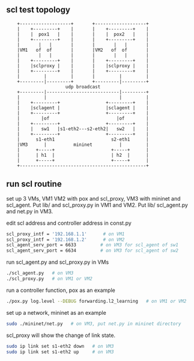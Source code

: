 ## scl test topology

        +-------------------+       +-------------------+
        |    +---------+    |       |    +---------+    |
        |    |  pox1   |    |       |    |  pox2   |    |
        |    +---------+    |       |    +---------+    |
        |       |   |       |       |       |   |       |
        |VM1   of  of       |       |VM2   of  of       |
        |       |   |       |       |       |   |       |
        |    +---------+    |       |    +---------+    |
        |    |sclproxy |    |       |    |sclproxy |    |
        |    +---------+    |       |    +---------+    |
        |         |         |       |         |         |
        +---------|---------+       +---------|---------+
                          udp broadcast
        +---------|---------------------------|---------+
        |         |                           |         |
        |    +---------+                 +---------+    |
        |    |sclagent |                 |sclagent |    |
        |    +---------+                 +---------+    |
        |        |of                         |of        |
        |    +---------+                 +---------+    |
        |    |   sw1   |s1-eth2---s2-eth2|   sw2   |    |
        |    +---------+                 +---------+    |
        |      s1-eth1                     s2-eth1      |
        |VM3      |          mininet          |         |
        |      +-----+                     +-----+      |
        |      | h1  |                     | h2  |      |
        |      +-----+                     +-----+      |
        +-----------------------------------------------+

## run scl routine

set up 3 VMs, VM1 VM2 with pox and scl_proxy, VM3 with mininet and scl_agent. Put lib/ and scl_proxy.py in VM1 and VM2. Put lib/ scl_agent.py and net.py in VM3.

edit scl address and controller address in const.py

``` Bash
scl_proxy_intf = '192.168.1.1'      # on VM1
scl_proxy_intf = '192.168.1.2'      # on VM2
scl_agent_serv_port = 6633         # on VM3 for scl_agent of sw1
scl_agent_serv_port = 6634         # on VM3 for scl_agent of sw2
```

run scl_agent.py and scl_proxy.py in VMs

``` Bash
./scl_agent.py   # on VM3
./scl_proxy.py   # on VM1 or VM2
```

run a controller function, pox as an example

``` Bash
./pox.py log.level --DEBUG forwarding.l2_learning   # on VM1 or VM2
```

set up a network, mininet as an example

``` Bash
sudo ./mininet/net.py   # on VM3, put net.py in mininet directory
```

scl_proxy will show the change of link state.

``` Bash
sudo ip link set s1-eth2 down   # on VM3
sudo ip link set s1-eth2 up     # on VM3
```
